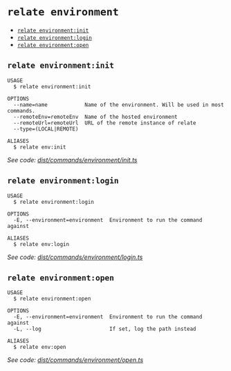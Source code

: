 `relate environment`
====================



* [`relate environment:init`](#relate-environmentinit)
* [`relate environment:login`](#relate-environmentlogin)
* [`relate environment:open`](#relate-environmentopen)

## `relate environment:init`

```
USAGE
  $ relate environment:init

OPTIONS
  --name=name            Name of the environment. Will be used in most commands.
  --remoteEnv=remoteEnv  Name of the hosted environment
  --remoteUrl=remoteUrl  URL of the remote instance of relate
  --type=(LOCAL|REMOTE)

ALIASES
  $ relate env:init
```

_See code: [dist/commands/environment/init.ts](https://github.com/neo-technology/daedalus/blob/v1.0.0/dist/commands/environment/init.ts)_

## `relate environment:login`

```
USAGE
  $ relate environment:login

OPTIONS
  -E, --environment=environment  Environment to run the command against

ALIASES
  $ relate env:login
```

_See code: [dist/commands/environment/login.ts](https://github.com/neo-technology/daedalus/blob/v1.0.0/dist/commands/environment/login.ts)_

## `relate environment:open`

```
USAGE
  $ relate environment:open

OPTIONS
  -E, --environment=environment  Environment to run the command against
  -L, --log                      If set, log the path instead

ALIASES
  $ relate env:open
```

_See code: [dist/commands/environment/open.ts](https://github.com/neo-technology/daedalus/blob/v1.0.0/dist/commands/environment/open.ts)_
